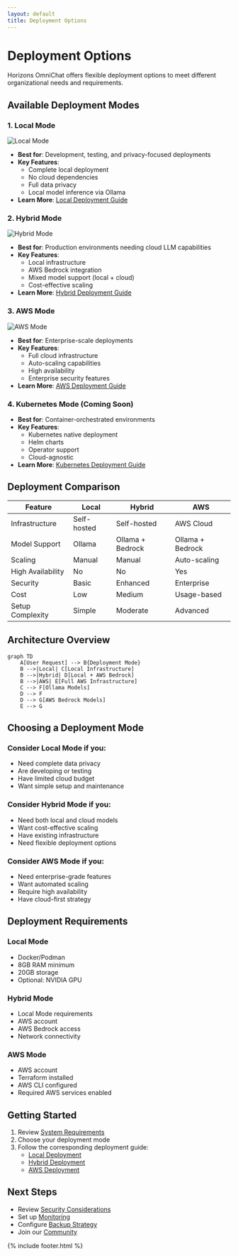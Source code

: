 ```yaml
---
layout: default
title: Deployment Options
---
```


# Deployment Options

Horizons OmniChat offers flexible deployment options to meet different organizational needs and requirements.

## Available Deployment Modes

### 1. Local Mode
![Local Mode](../assets/images/local-mode.png)

- **Best for**: Development, testing, and privacy-focused deployments
- **Key Features**:
  - Complete local deployment
  - No cloud dependencies
  - Full data privacy
  - Local model inference via Ollama
- **Learn More**: [Local Deployment Guide](local.md)

### 2. Hybrid Mode
![Hybrid Mode](../assets/images/hybrid-mode.png)

- **Best for**: Production environments needing cloud LLM capabilities
- **Key Features**:
  - Local infrastructure
  - AWS Bedrock integration
  - Mixed model support (local + cloud)
  - Cost-effective scaling
- **Learn More**: [Hybrid Deployment Guide](hybrid.md)

### 3. AWS Mode
![AWS Mode](../assets/images/aws-mode.png)

- **Best for**: Enterprise-scale deployments
- **Key Features**:
  - Full cloud infrastructure
  - Auto-scaling capabilities
  - High availability
  - Enterprise security features
- **Learn More**: [AWS Deployment Guide](aws.md)

### 4. Kubernetes Mode (Coming Soon)
- **Best for**: Container-orchestrated environments
- **Key Features**:
  - Kubernetes native deployment
  - Helm charts
  - Operator support
  - Cloud-agnostic
- **Learn More**: [Kubernetes Deployment Guide](kubernetes.md)

## Deployment Comparison

| Feature | Local | Hybrid | AWS |
|---------|--------|---------|-----|
| Infrastructure | Self-hosted | Self-hosted | AWS Cloud |
| Model Support | Ollama | Ollama + Bedrock | Ollama + Bedrock |
| Scaling | Manual | Manual | Auto-scaling |
| High Availability | No | No | Yes |
| Security | Basic | Enhanced | Enterprise |
| Cost | Low | Medium | Usage-based |
| Setup Complexity | Simple | Moderate | Advanced |

## Architecture Overview

```mermaid
graph TD
    A[User Request] --> B{Deployment Mode}
    B -->|Local| C[Local Infrastructure]
    B -->|Hybrid| D[Local + AWS Bedrock]
    B -->|AWS| E[Full AWS Infrastructure]
    C --> F[Ollama Models]
    D --> F
    D --> G[AWS Bedrock Models]
    E --> G
```

## Choosing a Deployment Mode

### Consider Local Mode if you:
- Need complete data privacy
- Are developing or testing
- Have limited cloud budget
- Want simple setup and maintenance

### Consider Hybrid Mode if you:
- Need both local and cloud models
- Want cost-effective scaling
- Have existing infrastructure
- Need flexible deployment options

### Consider AWS Mode if you:
- Need enterprise-grade features
- Want automated scaling
- Require high availability
- Have cloud-first strategy

## Deployment Requirements

### Local Mode
- Docker/Podman
- 8GB RAM minimum
- 20GB storage
- Optional: NVIDIA GPU

### Hybrid Mode
- Local Mode requirements
- AWS account
- AWS Bedrock access
- Network connectivity

### AWS Mode
- AWS account
- Terraform installed
- AWS CLI configured
- Required AWS services enabled

## Getting Started

1. Review [System Requirements](../getting-started/requirements.md)
2. Choose your deployment mode
3. Follow the corresponding deployment guide:
   - [Local Deployment](local.md)
   - [Hybrid Deployment](hybrid.md)
   - [AWS Deployment](aws.md)

## Next Steps

- Review [Security Considerations](../security/overview.md)
- Set up [Monitoring](../operations/monitoring.md)
- Configure [Backup Strategy](../operations/backup.md)
- Join our [Community](../community/)

{% include footer.html %}
